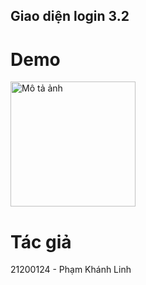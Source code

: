 ## Giao diện login 3.2
# Demo
<img src="demo_32.png" alt="Mô tả ảnh" width="200"/>

# Tác giả
21200124 - Phạm Khánh Linh
